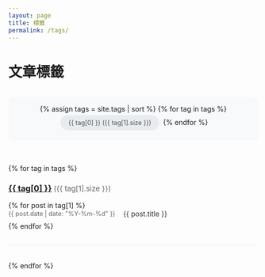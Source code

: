 ```yaml
---
layout: page
title: 標籤
permalink: /tags/
---
```


# 文章標籤

<div class="tags-cloud">
{% assign tags = site.tags | sort %}
{% for tag in tags %}
  <a href="#{{ tag[0] | slugify }}" class="tag-link" data-count="{{ tag[1].size }}">
    {{ tag[0] }} ({{ tag[1].size }})
  </a>
{% endfor %}
</div>

<div class="tags-list">
{% for tag in tags %}
  <div class="tag-item">
    <h3 id="{{ tag[0] | slugify }}">
      <a href="#{{ tag[0] | slugify }}">{{ tag[0] }}</a>
      <span class="post-count">({{ tag[1].size }})</span>
    </h3>
    <ul class="post-list">
    {% for post in tag[1] %}
      <li>
        <span class="post-date">{{ post.date | date: "%Y-%m-%d" }}</span>
        <a href="{{ post.url | relative_url }}">{{ post.title }}</a>
      </li>
    {% endfor %}
    </ul>
  </div>
{% endfor %}
</div>

<style>
.tags-cloud {
  margin: 2rem 0;
  padding: 1rem;
  background: #f8f9fa;
  border-radius: 8px;
  text-align: center;
}

.tag-link {
  display: inline-block;
  margin: 0.25rem;
  padding: 0.5rem 1rem;
  background: #e9ecef;
  color: #495057;
  text-decoration: none;
  border-radius: 20px;
  font-size: 0.9em;
  transition: all 0.3s ease;
}

.tag-link:hover {
  background: #2a7ae4;
  color: white;
  transform: translateY(-2px);
}

.tag-link[data-count="1"] { font-size: 0.8em; }
.tag-link[data-count="2"] { font-size: 0.9em; }
.tag-link[data-count="3"] { font-size: 1em; }
.tag-link[data-count="4"] { font-size: 1.1em; }
.tag-link[data-count="5"] { font-size: 1.2em; }

.tags-list {
  margin-top: 3rem;
}

.tag-item {
  margin-bottom: 2rem;
  padding-bottom: 1rem;
  border-bottom: 1px solid #eee;
}

.tag-item h3 {
  color: #2a7ae4;
  margin-bottom: 1rem;
}

.post-count {
  color: #666;
  font-size: 0.9em;
  font-weight: normal;
}

.post-list {
  list-style: none;
  padding-left: 0;
}

.post-list li {
  margin-bottom: 0.5rem;
  display: flex;
  align-items: center;
}

.post-date {
  color: #666;
  font-size: 0.9em;
  margin-right: 1rem;
  min-width: 100px;
}

.post-list a {
  text-decoration: none;
  color: #333;
}

.post-list a:hover {
  color: #2a7ae4;
  text-decoration: underline;
}
</style> 